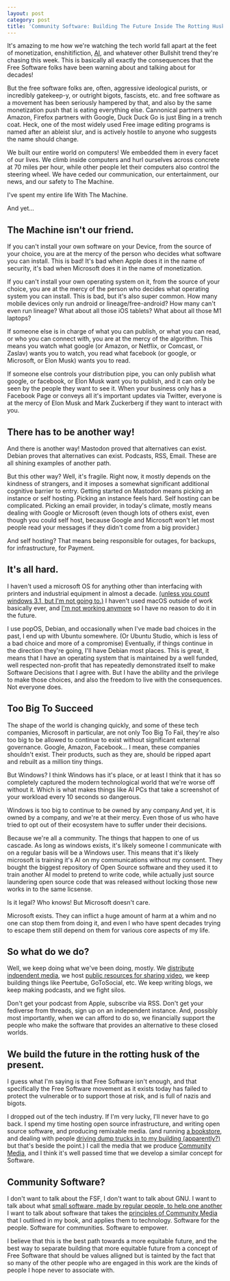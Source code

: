 ```yaml
---
layout: post
category: post
title: 'Community Software: Building The Future Inside The Rotting Husk of The Past'
---
```

It's amazing to me how we're watching the tech world fall apart at the feet of monetization, enshitifiction, [AI](https://www.microsoft.com/en-us/americas-partner-blog/2024/03/21/introducing-the-new-ai-powered-microsoft-surface-pcs/), and whatever other Bullshit trend they're chasing this week. This is basically all exactly the consequences that the Free Software folks have been warning about and talking about for decades! 

But the free software folks are, often, aggressive ideological purists, or incredibly gatekeep-y, or outright bigots, fascists, etc. and free software as a movement has been seriously hampered by that, and also by the same monetization push that is eating everything else. Cannonical partners with Amazon, Firefox partners with Google, Duck Duck Go is just Bing in a trench coat. Heck, one of the most widely used Free image editing programs is named after an ableist slur, and is actively hostile to anyone who suggests the name should change. 

We built our entire world on computers! We embedded them in every facet of our lives. We climb inside computers and hurl ourselves across concrete at 70 miles per hour, while other people let their computers also control the steering wheel. We have ceded our communication, our entertainment, our news, and our safety to The Machine. 

I've spent my entire life With The Machine. 

And yet...

## The Machine isn't our friend.

If you can't install your own software on your Device, from the source of your choice, you are at the mercy of the person who decides what software you can install. This is bad! It's bad when Apple does it in the name of security, it's bad when Microsoft does it in the name of monetization. 

If you can't install your own operating system on it, from the source of your choice, you are at the mercy of the person who decides what operating system you can install. This is bad, but it's also super common. How many mobile devices only run android or lineage/free-android? How many can't even run lineage? What about all those iOS tablets? What about all those M1 laptops? 

If someone else is in charge of what you can publish, or what you can read, or who you can connect with, you are at the mercy of the algorithm. This means you watch what google (or Amazon, or Netflix, or Comcast, or Zaslav) wants you to watch, you read what facebook (or google, or Microsoft, or Elon Musk) wants you to read.

If someone else controls your distribution pipe, you can only publish what google, or facebook, or Elon Musk want you to publish, and it can only be seen by the people they want to see it. When your business only has a Facebook Page or conveys all it's important updates via Twitter, everyone is at the mercy of Elon Musk and Mark Zuckerberg if they want to interact with you. 


## There has to be another way! 

And there is another way! Mastodon proved that alternatives can exist. Debian proves that alternatives can exist. Podcasts, RSS, Email. These are all shining examples of another path. 

But this other way? Well, it's fragile. Right now, it mostly depends on the kindness of strangers, and it imposes a somewhat significant additional cognitive barrier to entry. Getting started on Mastodon means picking an instance or self hosting. Picking an instance feels hard. Self hosting can be complicated. Picking an email provider, in today's climate, mostly means dealing with Google or Microsoft (even though lots of others exist, even though you could self host, because Google and Microsoft won't let most people read your messages if they didn't come from a big provider.) 

And self hosting? That means being responsible for outages, for backups, for infrastructure, for Payment. 

## It's all hard.

I haven't used a microsoft OS for anything other than interfacing with printers and industrial equipment in almost a decade. [(unless you count windows 3.1, but I'm not going to.)](https://ajroach42.com/reaching-the-world-from-windows-3-1/) I haven't used macOS outside of work basically ever, and [I'm not working anymore](https://ajroach42.com/producing-and-archiving-media/) so I have no reason to do it in the future. 

I use popOS, Debian, and occasionally when I've made bad choices in the past, I end up with Ubuntu somewhere. (Or Ubuntu Studio, which is less of a bad choice and more of a compromise) Eventually, if things continue in the direction they're going, I'll have Debian most places. This is great, it means that I have an operating system that is maintained by a well funded, well respected non-profit that has repeatedly demonstrated itself to make Software Decisions that I agree with. But I have the ability and the privilege to make those choices, and also the freedom to live with the consequences. Not everyone does.

## Too Big To Succeed 

The shape of the world is changing quickly, and some of these tech companies, Microsoft in particular, are not only Too Big To Fail, they're also too big to be allowed to continue to exist without significant external governance. Google, Amazon, Facebook... I mean, these companies shouldn't exist. Their products, such as they are, should be ripped apart and rebuilt as a million tiny things. 

But Windows? I think Windows has it's place, or at least I think that it has so completely captured the modern technological world that we're worse off without it. Which is what makes things like AI PCs that take a screenshot of your workload every 10 seconds so dangerous. 

Windows is too big to continue to be owned by any company.And yet, it is owned by a company, and we're at their mercy. Even those of us who have tried to opt out of their ecosystem have to suffer under their decisions. 

Because we're all a community. The things that happen to one of us cascade. As long as windows exists, it's likely someone I communicate with on a regular basis will be a Windows user. This means that it's likely microsoft is training it's AI on my communications without my consent. They bought the biggest repository of Open Source software and they used it to train another AI model to pretend to write code, while actually just source laundering open source code that was released without locking those new works in to the same licsense. 

Is it legal? Who knows! But Microsoft doesn't care.

Microsoft exists. They can inflict a huge amount of harm at a whim and no one can stop them from doing it, and even I who have spent decades trying to escape them still depend on them for various core aspects of my life.

## So what do we do? 

Well, we keep doing what we've been doing, mostly. We [distribute indpendent media](https://communitymedia.network), we host [public resources for sharing video](https://communitymedia.video), we keep building things like Peertube, GoToSocial, etc. We keep writing blogs, we keep making podcasts, and we fight silos. 

Don't get your podcast from Apple, subscribe via RSS. Don't get your fediverse from threads, sign up on an independent instance. And, possibly most importantly, when we can afford to do so, we financially support the people who make the software that provides an alternative to these closed worlds. 

## We build the future in the rotting husk of the present.

I guess what I'm saying is that Free Software isn't enough, and that specifically the Free Software movement as it exists today has failed to protect the vulnerable or to support those at risk, and is full of nazis and bigots.

I dropped out of the tech industry. If I'm very lucky, I'll never have to go back. I spend my time hosting open source infrastructure, and writing open source software, and producing remixable media. (and running [a bookstore](https://hemlockbazaar.com), and dealing with people [driving dump trucks in to my building (apparently?)](https://retro.social/@ajroach42/112486410041486722) but that's beside the point.) I call the media that we produce [Community Media](https://communitymedia.network), and I think it's well passed time that we develop a similar concept for Software. 

## Community Software? 

I don't want to talk about the FSF, I don't want to talk about GNU. I want to talk about what [small software, made by regular people, to help one another](https://ajroach42.com/the-small-things-manifesto/) I want to talk about software that takes the [principles of Community Media](https://communitymedia.network/what-now/) that I outlined in my book, and applies them to technology. Software for the people. Software for communities. Software to empower.

I believe that this is the best path towards a more equitable future, and the best way to separate building that more equitable future from a concept of Free Software that should be values alligned but is tainted by the fact that so many of the other people who are engaged in this work are the kinds of people I hope never to associate with.